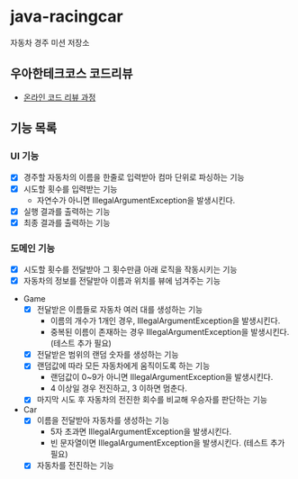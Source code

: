 # java-racingcar

자동차 경주 미션 저장소

## 우아한테크코스 코드리뷰

- [온라인 코드 리뷰 과정](https://github.com/woowacourse/woowacourse-docs/blob/master/maincourse/README.md)

## 기능 목록
### UI 기능
- [x] 경주할 자동차의 이름을 한줄로 입력받아 컴마 단위로 파싱하는 기능
- [x] 시도할 횟수를 입력받는 기능
    - 자연수가 아니면 IllegalArgumentException을 발생시킨다.
- [x] 실행 결과를 출력하는 기능
- [x] 최종 결과를 출력하는 기능

### 도메인 기능
- [x] 시도할 횟수를 전달받아 그 횟수만큼 아래 로직을 작동시키는 기능
- [x] 자동차의 정보를 전달받아 이름과 위치를 뷰에 넘겨주는 기능
- Game
    - [x] 전달받은 이름들로 자동차 여러 대를 생성하는 기능
      - 이름의 개수가 1개인 경우, IllegalArgumentException을 발생시킨다.
      - 중복된 이름이 존재하는 경우 IllegalArgumentException을 발생시킨다. (테스트 추가 필요)
    - [x] 전달받은 범위의 랜덤 숫자를 생성하는 기능
    - [x] 랜덤값에 따라 모든 자동차에게 움직이도록 하는 기능
        - 랜덤값이 0~9가 아니면 IllegalArgumentException을 발생시킨다.
        - 4 이상일 경우 전진하고, 3 이하면 멈춘다.
    - [x] 마지막 시도 후 자동차의 전진한 회수를 비교해 우승자를 판단하는 기능
- Car
    - [x] 이름을 전달받아 자동차를 생성하는 기능
        - 5자 초과면 IllegalArgumentException을 발생시킨다.
        - 빈 문자열이면 IllegalArgumentException을 발생시킨다. (테스트 추가 필요)
    - [x] 자동차를 전진하는 기능